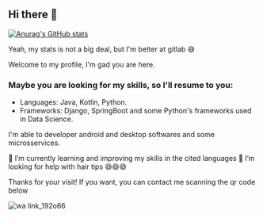## Hi there 👋
[![Anurag's GitHub stats](https://github-readme-stats.vercel.app/api?username=arlss89)](https://github.com/anuraghazra/github-readme-stats)

Yeah, my stats is not a big deal, but I'm better at gitlab :sweat_smile:

Welcome to my profile, I'm gad you are here.

### Maybe you are looking for my skills, so I'll resume to you:
- Languages: Java, Kotlin, Python.
- Frameworks: Django, SpringBoot and some Python's frameworks used in Data Science.

I'm able to developer android and desktop softwares and some microsservices.

🌱 I’m currently learning and improving my skills in the cited languages
🤔 I’m looking for help with hair tips 😄😄😄

Thanks for your visit! If you want, you can contact me scanning the qr code below

![wa link_192o66](https://user-images.githubusercontent.com/60458392/228696089-68061d7a-e474-46e8-9f65-092db77abe99.png)

<!--
**arlss89/arlss89** is a ✨ _special_ ✨ repository because its `README.md` (this file) appears on your GitHub profile.

Here are some ideas to get you started:

- 
- 
- 
- 
- 💬 Ask me about ...
- 📫 How to reach me: ...
- 😄 Pronouns: ...
- ⚡ Fun fact: ...
-->
